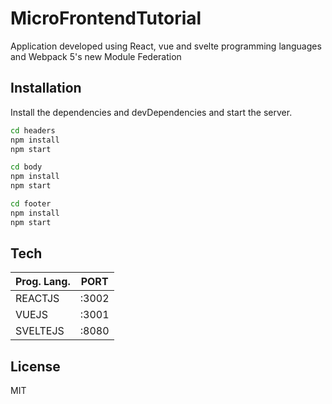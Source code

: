 # MicroFrontendTutorial
Application developed using React, vue and svelte programming languages and Webpack 5's new Module Federation


## Installation

Install the dependencies and devDependencies and start the server.

```sh
cd headers
npm install
npm start
```
```sh
cd body
npm install
npm start
```
```sh
cd footer
npm install
npm start
```

## Tech

| Prog. Lang. | PORT |
| ------ | ------ |
| REACTJS | :3002 |
| VUEJS | :3001 |
| SVELTEJS | :8080|

## License

MIT

